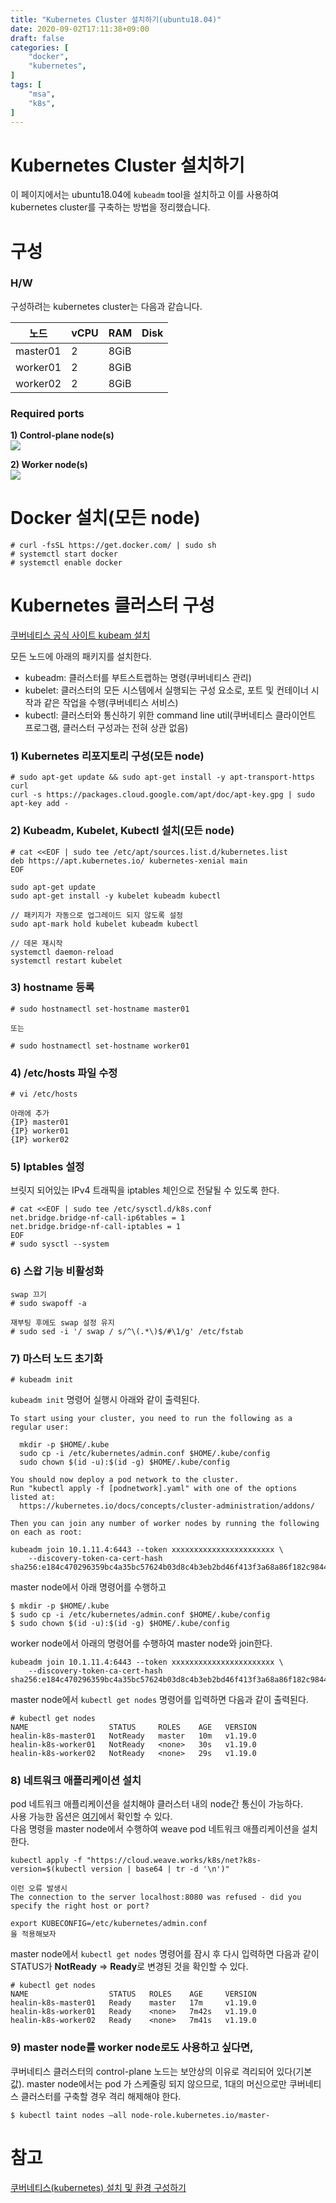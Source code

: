 ```yaml
---
title: "Kubernetes Cluster 설치하기(ubuntu18.04)"
date: 2020-09-02T17:11:38+09:00
draft: false
categories: [
    "docker",
    "kubernetes",
]
tags: [
    "msa",
    "k8s",
]
---
```


# Kubernetes Cluster 설치하기

이 페이지에서는 ubuntu18.04에 `kubeadm` tool을 설치하고 이를 사용하여 kubernetes cluster를 구축하는 방법을 정리했습니다.

# 구성

### H/W

구성하려는 kubernetes cluster는 다음과 같습니다.

| 노드 | vCPU | RAM | Disk |
| --- | --- | --- | --- |
| master01 | 2 | 8GiB |  |
| worker01 | 2 | 8GiB |  |
| worker02 | 2 | 8GiB |  |

### Required ports

**1) Control-plane node(s)**  
![](/images/20200828_install_kubernetes_cluster/1.png)

**2) Worker node(s)**  
![](/images/20200828_install_kubernetes_cluster/2.png)


# Docker 설치(모든 node)

```
# curl -fsSL https://get.docker.com/ | sudo sh
# systemctl start docker
# systemctl enable docker
```

# Kubernetes  클러스터 구성

[쿠버네티스 공식 사이트 kubeam 설치](https://kubernetes.io/docs/setup/production-environment/tools/kubeadm/install-kubeadm/)

모든 노드에 아래의 패키지를 설치한다.
* kubeadm: 클러스터를 부트스트랩하는 명령(쿠버네티스 관리)
* kubelet: 클러스터의 모든 시스템에서 실행되는 구성 요소로, 포트 및 컨테이너 시작과 같은 작업을 수행(쿠버네티스 서비스)
* kubectl: 클러스터와 통신하기 위한 command line util(쿠버네티스 클라이언트 프로그램, 클러스터 구성과는 전혀 상관 없음)

### 1) Kubernetes 리포지토리 구성(모든 node)

```
# sudo apt-get update && sudo apt-get install -y apt-transport-https curl
curl -s https://packages.cloud.google.com/apt/doc/apt-key.gpg | sudo apt-key add -
```

### 2) Kubeadm, Kubelet, Kubectl 설치(모든 node)

```
# cat <<EOF | sudo tee /etc/apt/sources.list.d/kubernetes.list
deb https://apt.kubernetes.io/ kubernetes-xenial main
EOF

sudo apt-get update
sudo apt-get install -y kubelet kubeadm kubectl

// 패키지가 자동으로 업그레이드 되지 않도록 설정
sudo apt-mark hold kubelet kubeadm kubectl

// 데몬 재시작
systemctl daemon-reload
systemctl restart kubelet
```

### 3) hostname 등록

```
# sudo hostnamectl set-hostname master01

또는

# sudo hostnamectl set-hostname worker01
```

### 4) /etc/hosts 파일 수정

```
# vi /etc/hosts

아래에 추가
{IP} master01
{IP} worker01
{IP} worker02
```

### 5) Iptables 설정
브릿지 되어있는 IPv4 트래픽을 iptables 체인으로 전달될 수 있도록 한다.
```
# cat <<EOF | sudo tee /etc/sysctl.d/k8s.conf
net.bridge.bridge-nf-call-ip6tables = 1
net.bridge.bridge-nf-call-iptables = 1
EOF
# sudo sysctl --system
```

### 6) 스왑 기능 비활성화

```
swap 끄기
# sudo swapoff -a

재부팅 후에도 swap 설정 유지 
# sudo sed -i '/ swap / s/^\(.*\)$/#\1/g' /etc/fstab
```

### 7) 마스터 노드 초기화

```
# kubeadm init
```

`kubeadm init` 명령어 실행시 아래와 같이 출력된다.
```
To start using your cluster, you need to run the following as a regular user:

  mkdir -p $HOME/.kube
  sudo cp -i /etc/kubernetes/admin.conf $HOME/.kube/config
  sudo chown $(id -u):$(id -g) $HOME/.kube/config

You should now deploy a pod network to the cluster.
Run "kubectl apply -f [podnetwork].yaml" with one of the options listed at:
  https://kubernetes.io/docs/concepts/cluster-administration/addons/

Then you can join any number of worker nodes by running the following on each as root:

kubeadm join 10.1.11.4:6443 --token xxxxxxxxxxxxxxxxxxxxxxx \
    --discovery-token-ca-cert-hash sha256:e184c470296359bc4a35bc57624b03d8c4b3eb2bd46f413f3a68a86f182c9844
```

master node에서 아래 명령어를 수행하고
```
$ mkdir -p $HOME/.kube
$ sudo cp -i /etc/kubernetes/admin.conf $HOME/.kube/config
$ sudo chown $(id -u):$(id -g) $HOME/.kube/config
```

worker node에서 아래의 명령어를 수행하여 master node와 join한다.
```
kubeadm join 10.1.11.4:6443 --token xxxxxxxxxxxxxxxxxxxxxxx \
    --discovery-token-ca-cert-hash sha256:e184c470296359bc4a35bc57624b03d8c4b3eb2bd46f413f3a68a86f182c9844
```

master node에서 `kubectl get nodes` 명령어를 입력하면 다음과 같이 출력된다.
```
# kubectl get nodes
NAME                  STATUS     ROLES    AGE   VERSION
healin-k8s-master01   NotReady   master   10m   v1.19.0
healin-k8s-worker01   NotReady   <none>   30s   v1.19.0
healin-k8s-worker02   NotReady   <none>   29s   v1.19.0
```

### 8) 네트워크 애플리케이션 설치

pod 네트워크 애플리케이션을 설치해야 클러스터 내의 node간 통신이 가능하다.  
사용 가능한 옵션은 [여기](https://kubernetes.io/docs/concepts/cluster-administration/networking/#how-to-implement-the-kubernetes-networking-model)에서 확인할 수 있다.  
다음 명령을 master node에서 수행하여 weave pod 네트워크 애플리케이션을 설치한다.
```
kubectl apply -f "https://cloud.weave.works/k8s/net?k8s-version=$(kubectl version | base64 | tr -d '\n')"

이런 오류 발생시
The connection to the server localhost:8080 was refused - did you specify the right host or port?

export KUBECONFIG=/etc/kubernetes/admin.conf
을 적용해보자
```

master node에서 `kubectl get nodes` 명령어를 잠시 후 다시 입력하면 다음과 같이 STATUS가 **NotReady** => **Ready**로 변경된 것을 확인할 수 있다.
```
# kubectl get nodes
NAME                  STATUS   ROLES    AGE     VERSION
healin-k8s-master01   Ready    master   17m     v1.19.0
healin-k8s-worker01   Ready    <none>   7m42s   v1.19.0
healin-k8s-worker02   Ready    <none>   7m41s   v1.19.0
```

### 9) master node를 worker node로도 사용하고 싶다면,
쿠버네티스 클러스터의  control-plane 노드는 보안상의 이유로 격리되어 있다(기본값). 
master node에서는 pod 가 스케줄링 되지 않으므로, 1대의 머신으로만 쿠버네티스 클러스터를 구축할 경우 격리 해제해야 한다.

```
$ kubectl taint nodes –all node-role.kubernetes.io/master-
```

# 참고
[쿠버네티스(kubernetes) 설치 및 환경 구성하기](https://medium.com/finda-tech/overview-8d169b2a54ff)